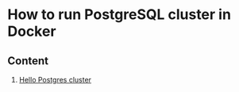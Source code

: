 # How to run PostgreSQL cluster in Docker

## Content
1. [Hello Postgres cluster](./1.%20Hello%20Postgres%20cluster/README.md)
